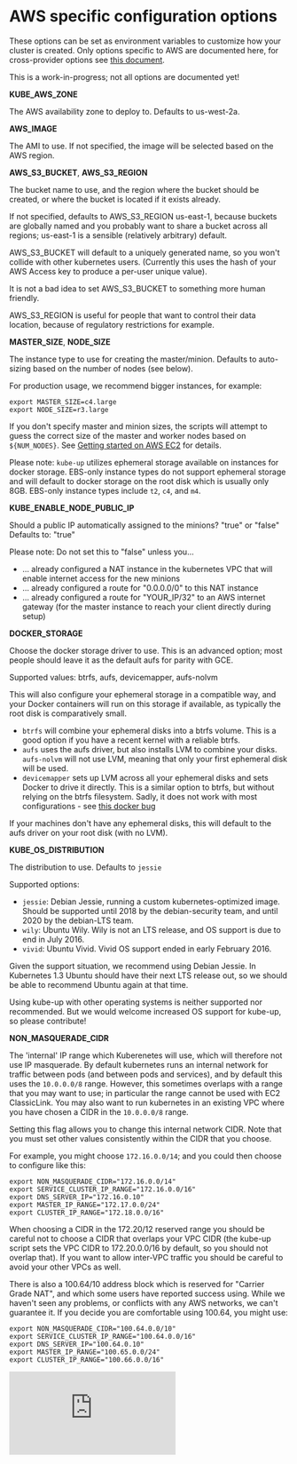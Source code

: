 # AWS specific configuration options

These options can be set as environment variables to customize how your cluster is created.  Only options
specific to AWS are documented here, for cross-provider options see [this document](../options.md).

This is a work-in-progress; not all options are documented yet!

**KUBE_AWS_ZONE**

The AWS availability zone to deploy to.  Defaults to us-west-2a.

**AWS_IMAGE**

The AMI to use.  If not specified, the image will be selected based on the AWS region.

**AWS_S3_BUCKET**, **AWS_S3_REGION**

The bucket name to use, and the region where the bucket should be created, or where the bucket is located if it exists already.

If not specified, defaults to AWS_S3_REGION us-east-1, because buckets are globally named and you probably
want to share a bucket across all regions; us-east-1 is a sensible (relatively arbitrary) default.

AWS_S3_BUCKET will default to a uniquely generated name, so you won't collide with other kubernetes users.
(Currently this uses the hash of your AWS Access key to produce a per-user unique value).

It is not a bad idea to set AWS_S3_BUCKET to something more human friendly.

AWS_S3_REGION is useful for people that want to control their data location, because of regulatory restrictions for example.

**MASTER_SIZE**, **NODE_SIZE**

The instance type to use for creating the master/minion.  Defaults to auto-sizing based on the number of nodes (see below).

For production usage, we recommend bigger instances, for example:

```
export MASTER_SIZE=c4.large
export NODE_SIZE=r3.large
```

If you don't specify master and minion sizes, the scripts will attempt to guess the correct size of the master and worker
nodes based on `${NUM_NODES}`. See [Getting started on AWS EC2](../../docs/getting-started-guides/aws.md) for details.

Please note: `kube-up` utilizes ephemeral storage available on instances for docker storage. EBS-only instance types do not
support ephemeral storage and will default to docker storage on the root disk which is usually only 8GB.
EBS-only instance types include `t2`, `c4`, and `m4`.

**KUBE_ENABLE_NODE_PUBLIC_IP**

Should a public IP automatically assigned to the minions? "true" or "false"  
Defaults to: "true"

Please note: Do not set this to "false" unless you...

- ... already configured a NAT instance in the kubernetes VPC that will enable internet access for the new minions
- ... already configured a route for "0.0.0.0/0" to this NAT instance
- ... already configured a route for "YOUR_IP/32" to an AWS internet gateway (for the master instance to reach your
  client directly during setup)

**DOCKER_STORAGE**

Choose the docker storage driver to use.  This is an advanced option; most people should leave it as the default aufs
for parity with GCE.

Supported values: btrfs, aufs, devicemapper, aufs-nolvm

This will also configure your ephemeral storage in a compatible way, and your Docker containers
will run on this storage if available, as typically the root disk is comparatively small.

* `btrfs` will combine your ephemeral disks into a btrfs volume.  This is a good option if you have a recent kernel
  with a reliable btrfs.
* `aufs` uses the aufs driver, but also installs LVM to combine your disks. `aufs-nolvm` will not use LVM,
 meaning that only your first ephemeral disk will be used.
* `devicemapper` sets up LVM across all your ephemeral disks and sets Docker to drive it directly.  This is a
  similar option to btrfs, but without relying on the btrfs filesystem.  Sadly, it does not work with most
  configurations - see [this docker bug](https://github.com/docker/docker/issues/4036)

If your machines don't have any ephemeral disks, this will default to the aufs driver on your root disk (with no LVM).

**KUBE_OS_DISTRIBUTION**

The distribution to use.  Defaults to `jessie`

Supported options:

* `jessie`: Debian Jessie, running a custom kubernetes-optimized image.  Should
  be supported until 2018 by the debian-security team, and until 2020 by the
  debian-LTS team.
* `wily`: Ubuntu Wily.  Wily is not an LTS release, and OS support is due to
  end in July 2016.
* `vivid`: Ubuntu Vivid.  Vivid OS support ended in early February 2016.

Given the support situation, we recommend using Debian Jessie.  In Kubernetes
1.3 Ubuntu should have their next LTS release out, so we should be able to
recommend Ubuntu again at that time.

Using kube-up with other operating systems is neither supported nor
recommended.  But we would welcome increased OS support for kube-up, so please
contribute!

**NON_MASQUERADE_CIDR**

The 'internal' IP range which Kuberenetes will use, which will therefore not
use IP masquerade.  By default kubernetes runs an internal network for traffic
between pods (and between pods and services), and by default this uses the
`10.0.0.0/8` range.  However, this sometimes overlaps with a range that you may
want to use; in particular the range cannot be used with EC2 ClassicLink.  You
may also want to run kubernetes in an existing VPC where you have chosen a CIDR
in the `10.0.0.0/8` range.

Setting this flag allows you to change this internal network CIDR.  Note that
you must set other values consistently within the CIDR that you choose.

For example, you might choose `172.16.0.0/14`; and you could then choose to
configure like this:

```
export NON_MASQUERADE_CIDR="172.16.0.0/14"
export SERVICE_CLUSTER_IP_RANGE="172.16.0.0/16"
export DNS_SERVER_IP="172.16.0.10"
export MASTER_IP_RANGE="172.17.0.0/24"
export CLUSTER_IP_RANGE="172.18.0.0/16"
```

When choosing a CIDR in the 172.20/12 reserved range you should be careful not
to choose a CIDR that overlaps your VPC CIDR (the kube-up script sets the VPC
CIDR to 172.20.0.0/16 by default, so you should not overlap that).  If you want
to allow inter-VPC traffic you should be careful to avoid your other VPCs as
well.

There is also a 100.64/10 address block which is reserved for "Carrier Grade
NAT", and which some users have reported success using.  While we haven't seen
any problems, or conflicts with any AWS networks, we can't guarantee it.  If you
decide you are comfortable using 100.64, you might use:

```
export NON_MASQUERADE_CIDR="100.64.0.0/10"
export SERVICE_CLUSTER_IP_RANGE="100.64.0.0/16"
export DNS_SERVER_IP="100.64.0.10"
export MASTER_IP_RANGE="100.65.0.0/24"
export CLUSTER_IP_RANGE="100.66.0.0/16"
```

[![Analytics](https://kubernetes-site.appspot.com/UA-36037335-10/GitHub/cluster/aws/options.md?pixel)]()
